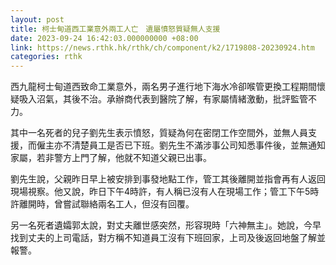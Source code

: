 ```yaml
---
layout: post
title: 柯士甸道西工業意外兩工人亡　遺屬憤怒質疑無人支援
date: 2023-09-24 16:42:03.000000000 +08:00
link: https://news.rthk.hk/rthk/ch/component/k2/1719808-20230924.htm
categories: rthk
---
```


西九龍柯士甸道西致命工業意外，兩名男子進行地下海水冷卻喉管更換工程期間懷疑吸入沼氣，其後不治。承辦商代表到醫院了解，有家屬情緒激動，批評監管不力。

其中一名死者的兒子劉先生表示憤怒，質疑為何在密閉工作空間外，並無人員支援，而僱主亦不清楚員工是否已下班。劉先生不滿涉事公司知悉事件後，並無通知家屬，若非警方上門了解，他就不知道父親已出事。

劉先生說，父親昨日早上被安排到事發地點工作，管工其後離開並指會再有人返回現場視察。他又說，昨日下午4時許，有人稱已沒有人在現場工作；管工下午5時許離開時，曾嘗試聯絡兩名工人，但沒有回覆。

另一名死者遺孀郭太說，對丈夫離世感突然，形容現時「六神無主」。她說，今早找到丈夫的上司電話，對方稱不知道員工沒有下班回家，上司及後返回地盤了解並報警。
